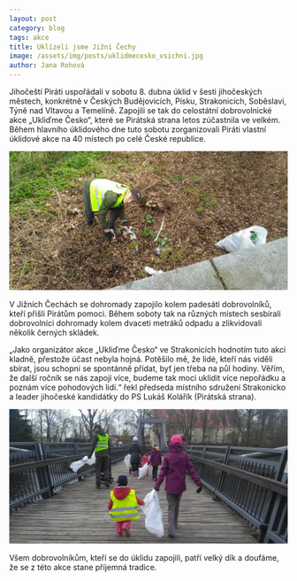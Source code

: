 ```yaml
---
layout: post
category: blog
tags: akce
title: Uklízeli jsme Jižní Čechy
image: /assets/img/posts/uklidmecesko_vsichni.jpg
author: Jana Rohová
---
```


Jihočeští Piráti uspořádali v sobotu 8. dubna úklid v šesti jihočeských městech, konkrétně v Českých Budějovicích, Písku, Strakonicích, Soběslavi, Týně nad Vltavou a Temelíně.
Zapojili se tak do celostátní dobrovolnické akce „Ukliďme Česko“, které se Pirátská strana letos zúčastnila ve velkém.
Během hlavního úklidového dne tuto sobotu zorganizovali Piráti vlastní úklidové akce na 40 místech po celé České republice.

![uklidme cesko foto](/assets/img/posts/uklidmecesko_kolis.jpg)

V Jižních Čechách se dohromady zapojilo kolem padesáti dobrovolníků, kteří přišli Pirátům pomoci.
Během soboty tak na různých místech sesbírali dobrovolníci dohromady kolem dvaceti metráků odpadu a zlikvidovali několik černých skládek.

„Jako organizátor akce „Ukliďme Česko“ ve Strakonicích hodnotím tuto akci kladně, přestože účast nebyla hojná.
Potěšilo mě, že lidé, kteří nás viděli sbírat, jsou schopni se spontánně přidat, byť jen třeba na půl hodiny.
Věřím, že další ročník se nás zapojí více, budeme tak moci uklidit více nepořádku a poznám více pohodových lidí.“ řekl předseda místního sdružení Strakonicko a leader jihočeské kandidátky do PS Lukáš Kolářík (Pirátská strana).

![uklidme cesko foto](/assets/img/posts/uklidmecesko_most.jpg)

Všem dobrovolníkům, kteří se do úklidu zapojili, patří velký dík a doufáme, že se z této akce stane příjemná tradice.
